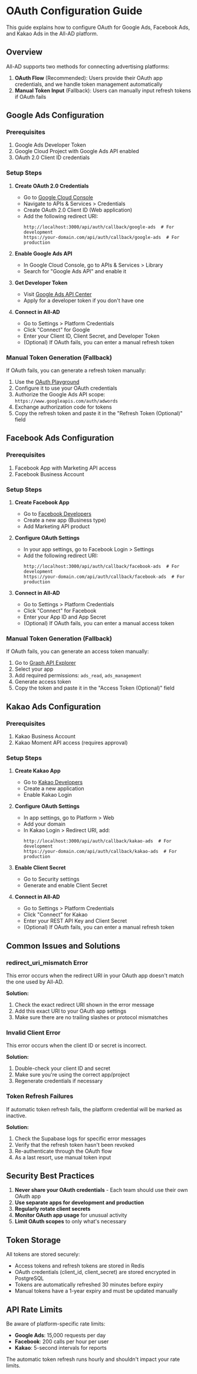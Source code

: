 # OAuth Configuration Guide

This guide explains how to configure OAuth for Google Ads, Facebook Ads, and Kakao Ads in the All-AD platform.

## Overview

All-AD supports two methods for connecting advertising platforms:

1. **OAuth Flow** (Recommended): Users provide their OAuth app credentials, and we handle token management automatically
2. **Manual Token Input** (Fallback): Users can manually input refresh tokens if OAuth fails

## Google Ads Configuration

### Prerequisites

1. Google Ads Developer Token
2. Google Cloud Project with Google Ads API enabled
3. OAuth 2.0 Client ID credentials

### Setup Steps

1. **Create OAuth 2.0 Credentials**

   - Go to [Google Cloud Console](https://console.cloud.google.com)
   - Navigate to APIs & Services > Credentials
   - Create OAuth 2.0 Client ID (Web application)
   - Add the following redirect URI:
     ```
     http://localhost:3000/api/auth/callback/google-ads  # For development
     https://your-domain.com/api/auth/callback/google-ads  # For production
     ```

2. **Enable Google Ads API**

   - In Google Cloud Console, go to APIs & Services > Library
   - Search for "Google Ads API" and enable it

3. **Get Developer Token**

   - Visit [Google Ads API Center](https://ads.google.com/aw/apicenter)
   - Apply for a developer token if you don't have one

4. **Connect in All-AD**
   - Go to Settings > Platform Credentials
   - Click "Connect" for Google
   - Enter your Client ID, Client Secret, and Developer Token
   - (Optional) If OAuth fails, you can enter a manual refresh token

### Manual Token Generation (Fallback)

If OAuth fails, you can generate a refresh token manually:

1. Use the [OAuth Playground](https://developers.google.com/oauthplayground/)
2. Configure it to use your OAuth credentials
3. Authorize the Google Ads API scope: `https://www.googleapis.com/auth/adwords`
4. Exchange authorization code for tokens
5. Copy the refresh token and paste it in the "Refresh Token (Optional)" field

## Facebook Ads Configuration

### Prerequisites

1. Facebook App with Marketing API access
2. Facebook Business Account

### Setup Steps

1. **Create Facebook App**

   - Go to [Facebook Developers](https://developers.facebook.com)
   - Create a new app (Business type)
   - Add Marketing API product

2. **Configure OAuth Settings**

   - In your app settings, go to Facebook Login > Settings
   - Add the following redirect URI:
     ```
     http://localhost:3000/api/auth/callback/facebook-ads  # For development
     https://your-domain.com/api/auth/callback/facebook-ads  # For production
     ```

3. **Connect in All-AD**
   - Go to Settings > Platform Credentials
   - Click "Connect" for Facebook
   - Enter your App ID and App Secret
   - (Optional) If OAuth fails, you can enter a manual access token

### Manual Token Generation (Fallback)

If OAuth fails, you can generate an access token manually:

1. Go to [Graph API Explorer](https://developers.facebook.com/tools/explorer/)
2. Select your app
3. Add required permissions: `ads_read`, `ads_management`
4. Generate access token
5. Copy the token and paste it in the "Access Token (Optional)" field

## Kakao Ads Configuration

### Prerequisites

1. Kakao Business Account
2. Kakao Moment API access (requires approval)

### Setup Steps

1. **Create Kakao App**

   - Go to [Kakao Developers](https://developers.kakao.com)
   - Create a new application
   - Enable Kakao Login

2. **Configure OAuth Settings**

   - In app settings, go to Platform > Web
   - Add your domain
   - In Kakao Login > Redirect URI, add:
     ```
     http://localhost:3000/api/auth/callback/kakao-ads  # For development
     https://your-domain.com/api/auth/callback/kakao-ads  # For production
     ```

3. **Enable Client Secret**

   - Go to Security settings
   - Generate and enable Client Secret

4. **Connect in All-AD**
   - Go to Settings > Platform Credentials
   - Click "Connect" for Kakao
   - Enter your REST API Key and Client Secret
   - (Optional) If OAuth fails, you can enter a manual refresh token

## Common Issues and Solutions

### redirect_uri_mismatch Error

This error occurs when the redirect URI in your OAuth app doesn't match the one used by All-AD.

**Solution:**

1. Check the exact redirect URI shown in the error message
2. Add this exact URI to your OAuth app settings
3. Make sure there are no trailing slashes or protocol mismatches

### Invalid Client Error

This error occurs when the client ID or secret is incorrect.

**Solution:**

1. Double-check your client ID and secret
2. Make sure you're using the correct app/project
3. Regenerate credentials if necessary

### Token Refresh Failures

If automatic token refresh fails, the platform credential will be marked as inactive.

**Solution:**

1. Check the Supabase logs for specific error messages
2. Verify that the refresh token hasn't been revoked
3. Re-authenticate through the OAuth flow
4. As a last resort, use manual token input

## Security Best Practices

1. **Never share your OAuth credentials** - Each team should use their own OAuth app
2. **Use separate apps for development and production**
3. **Regularly rotate client secrets**
4. **Monitor OAuth app usage** for unusual activity
5. **Limit OAuth scopes** to only what's necessary

## Token Storage

All tokens are stored securely:

- Access tokens and refresh tokens are stored in Redis
- OAuth credentials (client_id, client_secret) are stored encrypted in PostgreSQL
- Tokens are automatically refreshed 30 minutes before expiry
- Manual tokens have a 1-year expiry and must be updated manually

## API Rate Limits

Be aware of platform-specific rate limits:

- **Google Ads**: 15,000 requests per day
- **Facebook**: 200 calls per hour per user
- **Kakao**: 5-second intervals for reports

The automatic token refresh runs hourly and shouldn't impact your rate limits.
